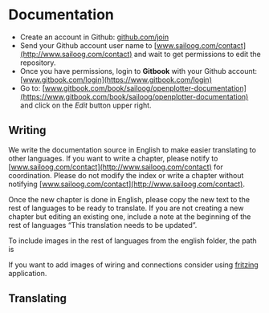 # Documentation

* Create an account in Github: [github.com/join](https://github.com/join)
* Send your Github account user name to [www.sailoog.com/contact](http://www.sailoog.com/contact) and wait to get permissions to edit the repository.
* Once you have permissions, login to **Gitbook** with your Github account: [www.gitbook.com/login](https://www.gitbook.com/login)
* Go to: [www.gitbook.com/book/sailoog/openplotter-documentation](https://www.gitbook.com/book/sailoog/openplotter-documentation) and click on the *Edit* button upper right.

## Writing

We write the documentation source in English to make easier translating to other languages. If you want to
write a chapter, please notify to [www.sailoog.com/contact](http://www.sailoog.com/contact) for coordination. Please do not modify the index or write a chapter without notifying
[www.sailoog.com/contact](http://www.sailoog.com/contact). 

Once the new chapter is done in English, please copy the new text to the rest
of languages to be ready to translate. If you are not creating a new chapter but editing an existing one,
include a note at the beginning of the rest of languages “This translation needs to be updated”.

To include images in the rest of languages from the english folder, the path is 

If you want to add images of wiring and connections consider using [fritzing](http://fritzing.org) application.

## Translating

